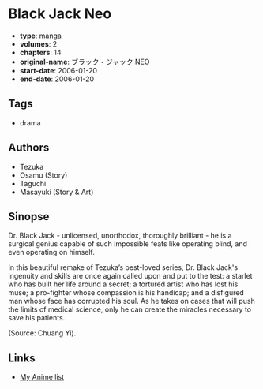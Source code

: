 # Black Jack Neo

-   **type**: manga
-   **volumes**: 2
-   **chapters**: 14
-   **original-name**: ブラック・ジャック NEO
-   **start-date**: 2006-01-20
-   **end-date**: 2006-01-20

## Tags

-   drama

## Authors

-   Tezuka
-   Osamu (Story)
-   Taguchi
-   Masayuki (Story & Art)

## Sinopse

Dr. Black Jack - unlicensed, unorthodox, thoroughly brilliant - he is a surgical genius capable of such impossible feats like operating blind, and even operating on himself.

In this beautiful remake of Tezuka’s best-loved series, Dr. Black Jack's ingenuity and skills are once again called upon and put to the test: a starlet who has built her life around a secret; a tortured artist who has lost his muse; a pro-fighter whose compassion is his handicap; and a disfigured man whose face has corrupted his soul.
As he takes on cases that will push the limits of medical science, only he can create the miracles necessary to save his patients.

(Source: Chuang Yi).

## Links

-   [My Anime list](https://myanimelist.net/manga/11052/Black_Jack_Neo)
